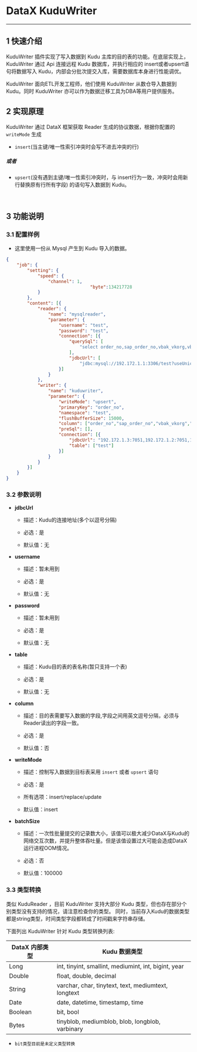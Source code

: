 # DataX KuduWriter


---


## 1 快速介绍

KuduWriter 插件实现了写入数据到 Kudu 主库的目的表的功能。在底层实现上， KuduWriter 通过 Api 连接远程 Kudu 数据库，并执行相应的 insert或者upsert语句将数据写入 Kudu，内部会分批次提交入库，需要数据库本身进行性能调优。

KuduWriter 面向ETL开发工程师，他们使用 KuduWriter 从数仓导入数据到 Kudu。同时 KuduWriter 亦可以作为数据迁移工具为DBA等用户提供服务。


## 2 实现原理

KuduWriter 通过 DataX 框架获取 Reader 生成的协议数据，根据你配置的 `writeMode` 生成


* `insert`(当主键/唯一性索引冲突时会写不进去冲突的行)

##### 或者

* `upsert`(没有遇到主键/唯一性索引冲突时，与 insert行为一致，冲突时会用新行替换原有行所有字段) 的语句写入数据到 Kudu。

<br />

## 3 功能说明

### 3.1 配置样例

* 这里使用一份从 Mysql 产生到 Kudu 导入的数据。

```json
{
	"job": {
		"setting": {
			"speed": {
				"channel": 1,
                                "byte":134217728
			}
		},
		"content": [{
			"reader": {
				"name": "mysqlreader",
				"parameter": {
					"username": "test",
					"password": "test",
					"connection": [{
						"querySql": [
							"select order_no,sap_order_no,vbak_vkorg,vbak_vtweg,vbap_spart,knvv_vkbur,knvv_vkgrp,order_send_allow,is_order_send,invoice_send_allow,is_invoice_send,logist_sent_allow,is_logist_send,received_sent_allow,is_received_send,account_sent_allow,is_account_send,remark,rowid,rowversion,three_order_no,c_delivery,is_map,curr_type,is_posting from test.order_tab where rowversion >= '2019-01-01 00:00:00'"
						],
						"jdbcUrl": [
							"jdbc:mysql://192.172.1.1:3306/test?useUnicode=true&characterEncoding=UTF-8&serverTimezone=Asia/Shanghai"]
					}]
				}
			},
			"writer": {
				"name": "kuduwriter",
				"parameter": {
					"writeMode": "upsert",
					"primaryKey": "order_no",
					"namespace": "test",
					"flushBufferSize": 15000,
					"column": ["order_no","sap_order_no","vbak_vkorg","vbak_vtweg","vbap_spart","knvv_vkbur","knvv_vkgrp","order_send_allow","is_order_send","invoice_send_allow","is_invoice_send","logist_sent_allow","is_logist_send","received_sent_allow","is_received_send","account_sent_allow","is_account_send","remark","rowid","rowversion","three_order_no","c_delivery","is_map","curr_type","is_posting"],
					"preSql": [],
					"connection": [{
						"jdbcUrl": "192.172.1.3:7051,192.172.1.2:7051,192.172.1.4:7051",
						"table": ["test"]
					}]
				}
			}
		}]
	}
}

```


### 3.2 参数说明

* **jdbcUrl**

	* 描述：Kudu的连接地址(多个以逗号分隔)

 	* 必选：是 <br />

	* 默认值：无 <br />

* **username**

	* 描述：暂未用到 <br />

	* 必选：是 <br />

	* 默认值：无 <br />

* **password**

	* 描述：暂未用到 <br />

	* 必选：是 <br />

	* 默认值：无 <br />

* **table**

	* 描述：Kudu目的表的表名称(暂只支持一个表)

	* 必选：是 <br />

	* 默认值：无 <br />

* **column**

	* 描述：目的表需要写入数据的字段,字段之间用英文逗号分隔，必须与Reader读出的字段一致。

	* 必选：是 <br />

	* 默认值：否 <br />

* **writeMode**

	* 描述：控制写入数据到目标表采用 `insert` 或者 `upsert` 语句<br />

	* 必选：是 <br />
	
	* 所有选项：insert/replace/update <br />

	* 默认值：insert <br />

* **batchSize**

	* 描述：一次性批量提交的记录数大小，该值可以极大减少DataX与Kudu的网络交互次数，并提升整体吞吐量。但是该值设置过大可能会造成DataX运行进程OOM情况。<br />

	* 必选：否 <br />

	* 默认值：100000 <br />


### 3.3 类型转换

类似 KuduReader ，目前 KuduWriter 支持大部分 Kudu 类型，但也存在部分个别类型没有支持的情况，请注意检查你的类型。
同时，当前存入Kudu的数据类型都是string类型，时间类型字段都转成了时间戳来字符串存储。

下面列出 KuduWriter 针对 Kudu 类型转换列表:


| DataX 内部类型| Kudu 数据类型    |
| -------- | -----  |
| Long     |int, tinyint, smallint, mediumint, int, bigint, year|
| Double   |float, double, decimal|
| String   |varchar, char, tinytext, text, mediumtext, longtext    |
| Date     |date, datetime, timestamp, time    |
| Boolean  |bit, bool   |
| Bytes    |tinyblob, mediumblob, blob, longblob, varbinary    |

 * `bit类型目前是未定义类型转换`


